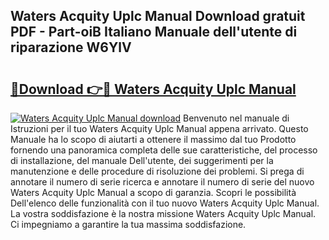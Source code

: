 ## Waters Acquity Uplc Manual Download gratuit PDF - Part-oiB Italiano Manuale dell'utente di riparazione W6YlV

# <h2><a href="http://dfet0zx.blite.top/?on=Waters+Acquity+Uplc+Manual">🔗Download 👉🔴 Waters Acquity Uplc Manual</a></h2>

[![Waters Acquity Uplc Manual download](https://i.imgur.com/lujVjoI.png)](http://dfet0zx.blite.top/?on=Waters+Acquity+Uplc+Manual)
Benvenuto nel manuale di Istruzioni per il tuo Waters Acquity Uplc Manual appena arrivato. Questo Manuale ha lo scopo di aiutarti a ottenere il massimo dal tuo Prodotto fornendo una panoramica completa delle sue caratteristiche, del processo di installazione, del manuale Dell'utente, dei suggerimenti per la manutenzione e delle procedure di risoluzione dei problemi. Si prega di annotare il numero di serie ricerca e annotare il numero di serie del nuovo Waters Acquity Uplc Manual a scopo di garanzia. Scopri le possibilità Dell'elenco delle funzionalità con il tuo nuovo Waters Acquity Uplc Manual. La vostra soddisfazione è la nostra missione Waters Acquity Uplc Manual. Ci impegniamo a garantire la tua massima soddisfazione.

